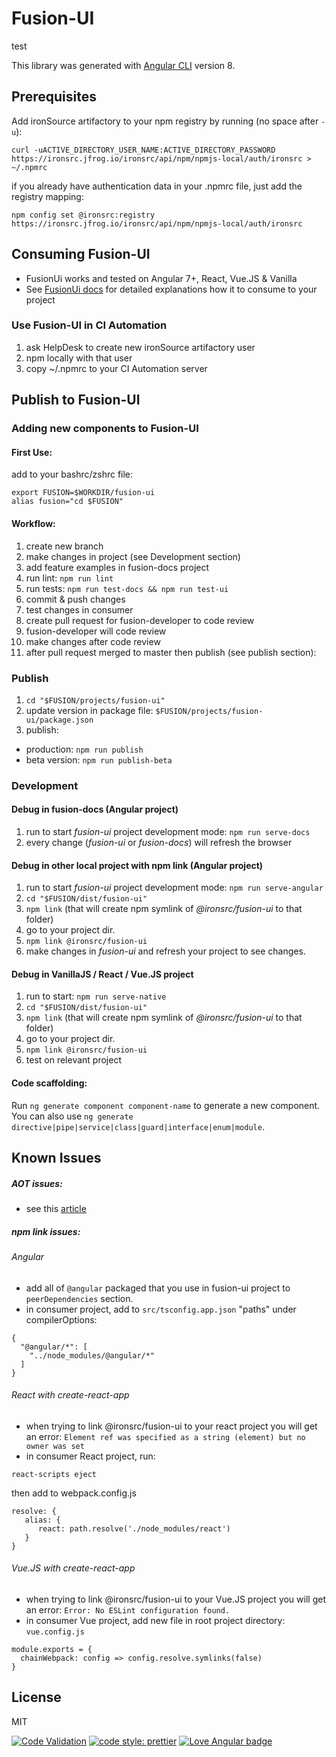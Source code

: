 # Fusion-UI

test

This library was generated with [Angular CLI](https://github.com/angular/angular-cli) version 8.


## Prerequisites

Add ironSource artifactory to your npm registry by running (no space after `-u`):
```
curl -uACTIVE_DIRECTORY_USER_NAME:ACTIVE_DIRECTORY_PASSWORD https://ironsrc.jfrog.io/ironsrc/api/npm/npmjs-local/auth/ironsrc > ~/.npmrc
```
if you already have authentication data in your .npmrc file, just add the registry mapping:
```
npm config set @ironsrc:registry https://ironsrc.jfrog.io/ironsrc/api/npm/npmjs-local/auth/ironsrc
```
## Consuming Fusion-UI
* FusionUi works and tested on Angular 7+, React, Vue.JS & Vanilla   
* See [FusionUi docs](http://fusion.ironsrc.net/docs/getting-started) for detailed explanations how it to consume to your project

### Use Fusion-UI in CI Automation
1. ask HelpDesk to create new ironSource artifactory user
2. npm locally with that user
3. copy ~/.npmrc to your CI Automation server

## Publish to Fusion-UI

### Adding new components to Fusion-UI

#### First Use:
add to your bashrc/zshrc file:
```
export FUSION=$WORKDIR/fusion-ui
alias fusion="cd $FUSION"
```
#### Workflow:
1. create new branch
2. make changes in project (see Development section)
3. add feature examples in fusion-docs project
4. run lint: `npm run lint`
5. run tests: `npm run test-docs && npm run test-ui`
6. commit & push changes
7. test changes in consumer
8. create pull request for fusion-developer to code review
9. fusion-developer will code review
10. make changes after code review
11. after pull request merged to master then publish (see publish section):

### Publish
1. `cd "$FUSION/projects/fusion-ui"`
2. update version in package file: `$FUSION/projects/fusion-ui/package.json`
3. publish:
* production: `npm run publish`
* beta version: `npm run publish-beta`
   
### Development

#### Debug in fusion-docs (Angular project)
1. run to start *fusion-ui* project development mode: `npm run serve-docs`
3. every change (*fusion-ui* or *fusion-docs*) will refresh the browser  

#### Debug in other local project with npm link (Angular project)
1. run to start *fusion-ui* project development mode: `npm run serve-angular`
2. `cd "$FUSION/dist/fusion-ui"`
3. `npm link` (that will create npm symlink of *@ironsrc/fusion-ui* to that folder)
4. go to your project dir.
5. `npm link @ironsrc/fusion-ui`
6. make changes in *fusion-ui* and refresh your project to see changes.

#### Debug in VanillaJS / React / Vue.JS project
1. run to start: `npm run serve-native`
2. `cd "$FUSION/dist/fusion-ui"`
3. `npm link` (that will create npm symlink of *@ironsrc/fusion-ui* to that folder)
4. go to your project dir.
5. `npm link @ironsrc/fusion-ui`
6. test on relevant project 


#### Code scaffolding:
Run `ng generate component component-name` to generate a new component. You can also use `ng generate directive|pipe|service|class|guard|interface|enum|module`.

## Known Issues

##### AOT issues:
* see this [article](https://blog.angularindepth.com/making-your-angular-2-library-statically-analyzable-for-aot-e1c6f3ebedd5)

##### npm link issues:
###### Angular
* add all of `@angular` packaged that you use in fusion-ui project to `peerDependencies` section.
* in consumer project, add to `src/tsconfig.app.json` "paths" under compilerOptions: 
```
{
  "@angular/*": [
    "../node_modules/@angular/*"
  ]
}
```

###### React with create-react-app
* when trying to link @ironsrc/fusion-ui to your react project you will get an error: `Element ref was specified as a string (element) but no owner was set`
* in consumer React project, run:
```
react-scripts eject 
``` 
then add to webpack.config.js
```
resolve: {
   alias: {
      react: path.resolve('./node_modules/react')
   }
}
```

###### Vue.JS with create-react-app
* when trying to link @ironsrc/fusion-ui to your Vue.JS project you will get an error: `Error: No ESLint configuration found.`
* in consumer Vue project, add new file in root project directory: `vue.config.js`
```
module.exports = {
  chainWebpack: config => config.resolve.symlinks(false)
}
```


## License

MIT

[![Code Validation](https://github.com/ironsource/fusion-ui/actions/workflows/ci_initiator.yml/badge.svg)](https://github.com/ironsource/fusion-ui/actions/workflows/ci_initiator.yml)
[![code style: prettier](https://img.shields.io/badge/code_style-prettier-ff69b4.svg?style=flat-square)](https://github.com/prettier/prettier)
[![Love Angular badge](https://img.shields.io/badge/angular-love-blue?logo=angular&angular=love)](https://www.github.com/angular/angular)
